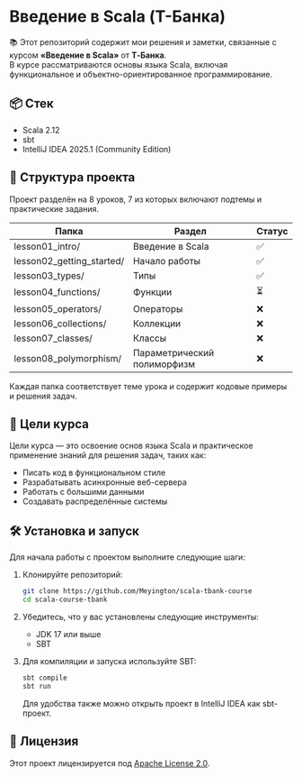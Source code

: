 # Введение в Scala (Т-Банка)

📚 Этот репозиторий содержит мои решения и заметки, связанные с курсом **«Введение в Scala»** от **Т‑Банка**.  
В курсе рассматриваются основы языка Scala, включая функциональное и объектно-ориентированное программирование.


## 📦 Стек

- Scala 2.12
- sbt
- IntelliJ IDEA 2025.1 (Community Edition)

## 📂 Структура проекта

Проект разделён на 8 уроков, 7 из которых включают подтемы и практические задания.

| Папка                       | Раздел                      | Статус |
|-----------------------------|-----------------------------|--------|
|   lesson01_intro/           | Введение в Scala            | ✅ |
|   lesson02_getting_started/ | Начало работы               | ✅ |
|   lesson03_types/           | Типы                        | ✅ |
|   lesson04_functions/       | Функции                     | ⏳ |
|   lesson05_operators/       | Операторы                   | ❌ |
|   lesson06_collections/     | Коллекции                   | ❌ |
|   lesson07_classes/         | Классы                      | ❌ |
|   lesson08_polymorphism/    | Параметрический полиморфизм | ❌ |

Каждая папка соответствует теме урока и содержит кодовые примеры и решения задач.

## 🧠 Цели курса

Цели курса — это освоение основ языка Scala и практическое применение знаний для решения задач, таких как:

- Писать код в функциональном стиле
- Разрабатывать асинхронные веб-сервера
- Работать с большими данными
- Создавать распределённые системы

## 🛠️ Установка и запуск

Для начала работы с проектом выполните следующие шаги:

1. Клонируйте репозиторий:

    ```bash
    git clone https://github.com/Meyington/scala-tbank-course
    cd scala-course-tbank
    ```

2. Убедитесь, что у вас установлены следующие инструменты:

    - JDK 17 или выше
    - SBT

3. Для компиляции и запуска используйте SBT:

    ```bash
    sbt compile
    sbt run
    ```

    Для удобства также можно открыть проект в IntelliJ IDEA как sbt-проект.

## 📄 Лицензия

Этот проект лицензируется под [Apache License 2.0](https://www.apache.org/licenses/LICENSE-2.0).


